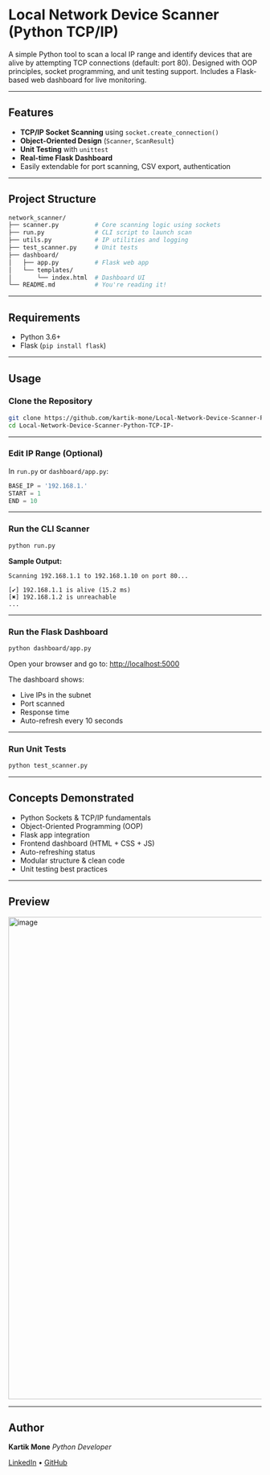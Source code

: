 
#  Local Network Device Scanner (Python TCP/IP)

A simple Python tool to scan a local IP range and identify devices that are alive by attempting TCP connections (default: port 80). Designed with OOP principles, socket programming, and unit testing support. Includes a Flask-based web dashboard for live monitoring.

---

##  Features

-  **TCP/IP Socket Scanning** using `socket.create_connection()`
-  **Object-Oriented Design** (`Scanner`, `ScanResult`)
-  **Unit Testing** with `unittest`
-  **Real-time Flask Dashboard**
-  Easily extendable for port scanning, CSV export, authentication

---

##  Project Structure

```bash
network_scanner/
├── scanner.py          # Core scanning logic using sockets
├── run.py              # CLI script to launch scan
├── utils.py            # IP utilities and logging
├── test_scanner.py     # Unit tests
├── dashboard/
│   ├── app.py          # Flask web app
│   └── templates/
│       └── index.html  # Dashboard UI
└── README.md           # You're reading it!
````

---

##  Requirements

* Python 3.6+
* Flask (`pip install flask`)

---

##  Usage

###  Clone the Repository

```bash
git clone https://github.com/kartik-mone/Local-Network-Device-Scanner-Python-TCP-IP-.git
cd Local-Network-Device-Scanner-Python-TCP-IP-
```

---

###  Edit IP Range (Optional)

In `run.py` or `dashboard/app.py`:

```python
BASE_IP = '192.168.1.'
START = 1
END = 10
```

---

###  Run the CLI Scanner

```bash
python run.py
```

**Sample Output:**

```
Scanning 192.168.1.1 to 192.168.1.10 on port 80...

[✔] 192.168.1.1 is alive (15.2 ms)
[✖] 192.168.1.2 is unreachable
...
```

---

###  Run the Flask Dashboard

```bash
python dashboard/app.py
```

Open your browser and go to: [http://localhost:5000](http://localhost:5000)

The dashboard shows:

* Live IPs in the subnet
* Port scanned
* Response time
* Auto-refresh every 10 seconds

---

###  Run Unit Tests

```bash
python test_scanner.py
```

---

##  Concepts Demonstrated

*  Python Sockets & TCP/IP fundamentals
*  Object-Oriented Programming (OOP)
*  Flask app integration
*  Frontend dashboard (HTML + CSS + JS)
*  Auto-refreshing status
*  Modular structure & clean code
*  Unit testing best practices

---

##  Preview

<img width="1919" height="959" alt="image" src="https://github.com/user-attachments/assets/30f7278b-51ef-4b2d-b64f-ab777e052e07" />

---

##  Author

**Kartik Mone**
*Python Developer*

[LinkedIn](https://www.linkedin.com/in/kartik-mone) • [GitHub](https://github.com/kartik-mone)

